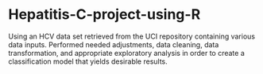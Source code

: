# Hepatitis-C-project-using-R
Using an HCV data set retrieved from the UCI repository containing various data inputs. Performed needed adjustments, data cleaning, data transformation, and appropriate exploratory analysis in order to create a classification model that yields desirable results. 
